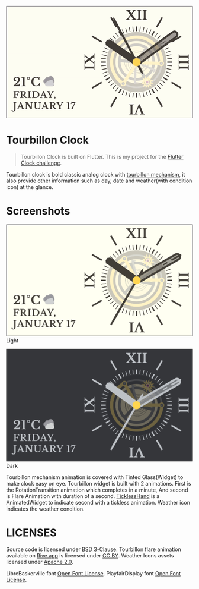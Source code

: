 ![](tourbillon_clock/preview/anim.gif)

# Tourbillon Clock

> Tourbillon Clock is built on Flutter. This is my project for the [Flutter Clock challenge](https://flutter.dev/clock). 

Tourbillon clock is bold classic analog clock with [tourbillon mechanism](https://en.wikipedia.org/wiki/Tourbillon), it also provide other information such as day, date and weather(with condition icon) at the glance.

# Screenshots
![](tourbillon_clock/preview/light.png)
Light

![](tourbillon_clock/preview/dark.png)
Dark

Tourbillon mechanism animation is covered with Tinted Glass(Widget) to make clock easy on eye. Tourbillon widget is built with 2 animations. First is the RotationTransition animation which completes in a minute, And second is Flare Animation with duration of a second.
[TicklessHand](tourbillon_clock/lib/src/widgets/tickless_hand.dart) is a AnimatedWidget to indicate second with a tickless animation.
Weather icon indicates the weather condition.

# LICENSES

Source code is licensed under [BSD 3-Clause](tourbillon_clock/LICENSE).
Tourbillon flare animation available on [Rive.app](https://rive.app/a/Shakir/files/flare/tourbillon/preview) is licensed under [CC BY](https://creativecommons.org/licenses/by/4.0/).
Weather Icons assets licensed under [Apache 2.0](tourbillon_clock/assets/LICENSE).

LibreBaskerville font [Open Font License](tourbillon_clock/third_party/LibreBaskerville-OFL.txt).
PlayfairDisplay font [Open Font License](tourbillon_clock/third_party/PlayfairDisplay-OFL.txt).